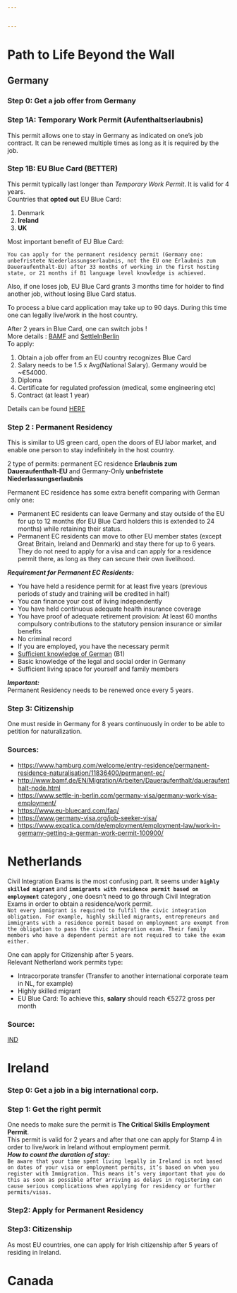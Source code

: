 ```yaml
---


---
```


<h1 id="path-to-life-beyond-the-wall">Path to Life Beyond the Wall</h1>
<h2 id="germany">Germany</h2>
<h3 id="step-0-get-a-job-offer-from-germany">Step 0: Get a job offer from Germany</h3>
<h3 id="step-1a-temporary-work-permit-aufenthaltserlaubnis">Step 1A: Temporary Work Permit (Aufenthaltserlaubnis)</h3>
<p>This permit allows one to stay in Germany as indicated on one’s job contract. It can be renewed multiple times as long as it is required by the job.</p>
<h3 id="step-1b-eu-blue-card-better">Step 1B: EU Blue Card (BETTER)</h3>
<p>This permit typically last longer than <em>Temporary Work Permit</em>. It is valid for 4 years.<br>
Countries that <strong>opted out</strong> EU Blue Card:</p>
<ol>
<li>Denmark</li>
<li><strong>Ireland</strong></li>
<li><strong>UK</strong></li>
</ol>
<p>Most important benefit of EU Blue Card:</p>
<p><code>You can apply for the permanent residency permit (Germany one: unbefristete Niederlassungserlaubnis, not the EU one Erlaubnis zum Daueraufenthalt-EU) after 33 months of working in the first hosting state, or 21 months if B1 language level knowledge is achieved.</code></p>
<p>Also, if one loses job, EU Blue Card grants 3 months time for holder to find another job, without losing Blue Card status.</p>
<p>To process a blue card application may take up to 90 days. During this time one can legally live/work in the host country.</p>
<p>After 2 years in Blue Card, one can switch jobs !<br>
More details : <a href="http://www.bamf.de/EN/Infothek/FragenAntworten/BlaueKarteEU/blaue-karte-eu-node.html">BAMF</a> and <a href="https://www.settle-in-berlin.com/germany-visa/blue-card-germany-requirements/">SettleInBerlin</a><br>
To apply:</p>
<ol>
<li>Obtain a job offer from an EU country recognizes Blue Card</li>
<li>Salary needs to be 1.5 x Avg(National Salary). Germany would be ~€54000.</li>
<li>Diploma</li>
<li>Certificate for regulated profession (medical, some engineering etc)</li>
<li>Contract (at least 1 year)</li>
</ol>
<p>Details can be found <a href="https://www.eu-bluecard.com/highly-qualified-workers/">HERE</a></p>
<h3 id="step-2--permanent-residency">Step 2 : Permanent Residency</h3>
<p>This is similar to US green card, open the doors of EU labor market, and enable one person to stay indefinitely in the host country.</p>
<p>2 type of permits: permanent EC residence <strong>Erlaubnis zum Daueraufenthalt-EU</strong> and Germany-Only <strong>unbefristete Niederlassungserlaubnis</strong></p>
<p>Permanent EC residence has some extra benefit comparing with German only one:</p>
<ul>
<li>Permanent EC residents can leave Germany and stay outside of the EU for up to 12 months (for EU Blue Card holders this is extended to 24 months) while retaining their status.</li>
<li>Permanent EC residents can move to other EU member states (except Great Britain, Ireland and Denmark) and stay there for up to 6 years. They do not need to apply for a visa and can apply for a residence permit there, as long as they can secure their own livelihood.</li>
</ul>
<p><em><strong>Requirement for Permanent EC Residents:</strong></em></p>
<ul>
<li>You have held a residence permit for at least five years (previous periods of study and training will be credited in half)</li>
<li>You can finance your cost of living independently</li>
<li>You have held continuous adequate health insurance coverage</li>
<li>You have proof of adequate retirement provision: At least 60 months compulsory contributions to the statutory pension insurance or similar benefits</li>
<li>No criminal record</li>
<li>If you are employed, you have the necessary permit</li>
<li><a href="https://www.hamburg.com/welcome/entry-residence/general-regulations/11713852/proof-language/">Sufficient knowledge of German</a> (B1)</li>
<li>Basic knowledge of the legal and social order in Germany</li>
<li>Sufficient living space for yourself and family members</li>
</ul>
<p><em><strong>Important:</strong></em><br>
Permanent Residency needs to be renewed once every 5 years.</p>
<h3 id="step-3-citizenship">Step 3: Citizenship</h3>
<p>One must reside in Germany for 8 years continuously in order to be able to petition for naturalization.</p>
<h3 id="sources">Sources:</h3>
<ul>
<li><a href="https://www.hamburg.com/welcome/entry-residence/permanent-residence-naturalisation/11836400/permanent-ec/">https://www.hamburg.com/welcome/entry-residence/permanent-residence-naturalisation/11836400/permanent-ec/</a></li>
<li><a href="http://www.bamf.de/EN/Migration/Arbeiten/Daueraufenthalt/daueraufenthalt-node.html">http://www.bamf.de/EN/Migration/Arbeiten/Daueraufenthalt/daueraufenthalt-node.html</a></li>
<li><a href="https://www.settle-in-berlin.com/germany-visa/germany-work-visa-employment/">https://www.settle-in-berlin.com/germany-visa/germany-work-visa-employment/</a></li>
<li><a href="https://www.eu-bluecard.com/faq/">https://www.eu-bluecard.com/faq/</a></li>
<li><a href="https://www.germany-visa.org/job-seeker-visa/">https://www.germany-visa.org/job-seeker-visa/</a></li>
<li><a href="https://www.expatica.com/de/employment/employment-law/work-in-germany-getting-a-german-work-permit-100900/">https://www.expatica.com/de/employment/employment-law/work-in-germany-getting-a-german-work-permit-100900/</a></li>
</ul>
<h1 id="netherlands">Netherlands</h1>
<p>Civil Integration Exams is the most confusing part. It seems under <strong><code>highly skilled migrant</code></strong> and  <strong><code>immigrants with residence permit based on employment</code></strong> category , one doesn’t need to go through Civil Integration Exams in order to obtain a residence/work permit.<br>
<code>Not every immigrant is required to fulfil the civic integration obligation. For example, highly skilled migrants, entrepreneurs and immigrants with a residence permit based on employment are exempt from the obligation to pass the civic integration exam. Their family members who have a dependent permit are not required to take the exam either.</code></p>
<p>One can apply for Citizenship after 5 years.<br>
Relevant Netherland work permits type:</p>
<ul>
<li>Intracorporate transfer (Transfer to another international corporate team in NL, for example)</li>
<li>Highly skilled migrant</li>
<li>EU Blue Card: To achieve this, <strong>salary</strong> should reach €5272 gross per month</li>
</ul>
<h3 id="source">Source:</h3>
<p><a href="https://ind.nl/en/work/working_in_the_Netherlands/Pages/Highly-skilled-migrant.aspx">IND</a></p>
<h1 id="ireland">Ireland</h1>
<h3 id="step-0-get-a-job-in-a-big-international-corp.">Step 0: Get a job in a big international corp.</h3>
<h3 id="step-1-get-the-right-permit">Step 1: Get the right permit</h3>
<p>One needs to make sure the permit is <strong>The Critical Skills Employment Permit</strong>.<br>
This permit is valid for 2 years and after that one can apply for Stamp 4 in order to live/work in Ireland without employment permit.<br>
<em><strong>How to count the duration of stay:</strong></em><br>
<code>Be aware that your time spent living legally in Ireland is not based on dates of your visa or employment permits, it’s based on when you register with Immigration. This means it’s very important that you do this as soon as possible after arriving as delays in registering can cause serious complications when applying for residency or further permits/visas.</code></p>
<h3 id="step2-apply-for-permanent-residency">Step2: Apply for Permanent Residency</h3>
<h3 id="step3-citizenship">Step3: Citizenship</h3>
<p>As most EU countries, one can apply for Irish citizenship after 5 years of residing in Ireland.</p>
<h1 id="canada">Canada</h1>

